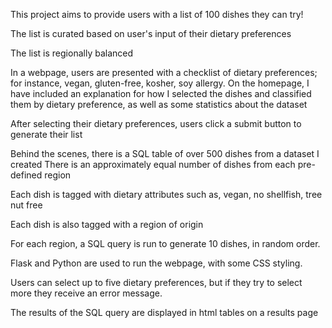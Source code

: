 This project aims to provide users with a list of 100 dishes they can try!

The list is curated based on user's input of their dietary preferences

The list is regionally balanced

In a webpage, users are presented with a checklist of dietary preferences; for instance, vegan, gluten-free, kosher, soy allergy.
    On the homepage, I have included an explanation for how I selected the dishes and classified them by dietary preference, as well as some statistics about the dataset
    
After selecting their dietary preferences, users click a submit button to generate their list

Behind the scenes, there is a SQL table of over 500 dishes from a dataset I created
    There is an approximately equal number of dishes from each pre-defined region
    
Each dish is tagged with dietary attributes such as, vegan, no shellfish, tree nut free

Each dish is also tagged with a region of origin

For each region, a SQL query is run to generate 10 dishes, in random order.

Flask and Python are used to run the webpage, with some CSS styling.

Users can select up to five dietary preferences, but if they try to select more they receive an error message.

The results of the SQL query are displayed in html tables on a results page

